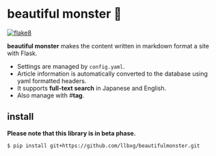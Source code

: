 # beautiful monster 🐩 
[![flake8](https://github.com/llbxg/beautifulmonster/actions/workflows/flake8.yaml/badge.svg)](https://github.com/llbxg/beautifulmonster/actions/workflows/flake8.yaml)

**beautiful monster** makes the content written in markdown format a site with Flask.
- Settings are managed by `config.yaml`. 
- Article information is automatically converted to the database using yaml formatted headers.
- It supports **full-text search** in Japanese and English.
- Also manage with #**tag**.


## install

**Please note that this library is in beta phase.**

```
$ pip install git+https://github.com/llbxg/beautifulmonster.git
```
